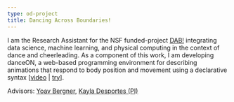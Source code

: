 ```yaml
---
type: od-project
title: Dancing Across Boundaries!
---
```

I am the Research Assistant for the NSF funded-project [DAB!](https://www.kayladesportes.com/project/dab/) integrating data science, machine learning, and physical computing in the context of dance and cheerleading. As a component of this work, I am developing danceON, a web-based programming environment for describing animations that respond to body position and movement using a declarative syntax [[video](https://youtu.be/uV9mLV4qHeE) | [try](https://dancinganddabbing.github.io/danceON/)].

Advisors: [Yoav Bergner](https://steinhardt.nyu.edu/people/yoav-bergner), [Kayla Desportes (PI)](https://www.kayladesportes.com/)
